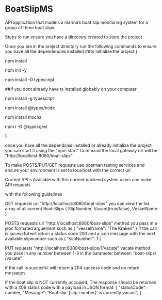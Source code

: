 # BoatSlipMS
API application that models a marina’s boat slip monitoring system for a group of three boat slips.

Steps to run ensure you have a directory created to store the project

Once you are in the project directory run the following commands to ensure you have all the dependencies installed 
##to initialize the project
{

npm install

npm init -y

npm install -D typescript 

##if you dont already have ts installed globably on your computer

npm install -g typescript

npm install @types/node

npm install mocha

npm i -D @types/jest

}

once you have all the dependcies installed or already initialize the project you can start it using 
the "npm start" Command 
the local gateway url will be "http://localhost:8080/boat-slips"

To make POSTS/PUT/GET requests use postman testing services and ensure your environment is set to localhost with the correct url


Current API's Available with this current backend system users can make API requests 

with the following guidelines 

GET requests url "http://localhost:8080/boat-slips" you can view the list array of all current Boat-Slips { SlipNumber, Vacant(true/false), VesselName }

POSTS requests url "http://localhost:8080/boat-slips" method you pass in a json formated arguement such as 
{
    "vesselName": "The Kraken"
}
if the call is sucessful will return a status code 200 and a json message with the next available slipnumber
such as
{
    "slipNumber": 1
}

PUT requests "http://localhost:8080/boat-slips/1/vacate" vacate method you pass in any number between 1-3 in the parameter between "boat-slips/  /vacate"

if the call is succesful will return a 204 success code and no return messages

If the boat slip is NOT currently occupied, The response
should be returned with a 409 status code with a payload in JSON
format:
{
"statusCode": number,
"Message": ”Boat slip ‘{slip-number}’ is currently vacant”,
}




